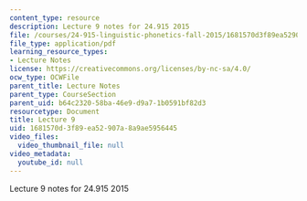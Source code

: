 ```yaml
---
content_type: resource
description: Lecture 9 notes for 24.915 2015
file: /courses/24-915-linguistic-phonetics-fall-2015/1681570d3f89ea52907a8a9ae5956445_MIT24_915F15_lec9.pdf
file_type: application/pdf
learning_resource_types:
- Lecture Notes
license: https://creativecommons.org/licenses/by-nc-sa/4.0/
ocw_type: OCWFile
parent_title: Lecture Notes
parent_type: CourseSection
parent_uid: b64c2320-58ba-46e9-d9a7-1b0591bf82d3
resourcetype: Document
title: Lecture 9
uid: 1681570d-3f89-ea52-907a-8a9ae5956445
video_files:
  video_thumbnail_file: null
video_metadata:
  youtube_id: null
---
```

Lecture 9 notes for 24.915 2015